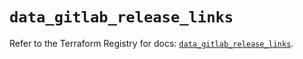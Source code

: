 # `data_gitlab_release_links`

Refer to the Terraform Registry for docs: [`data_gitlab_release_links`](https://registry.terraform.io/providers/gitlabhq/gitlab/17.11.0/docs/data-sources/release_links).
